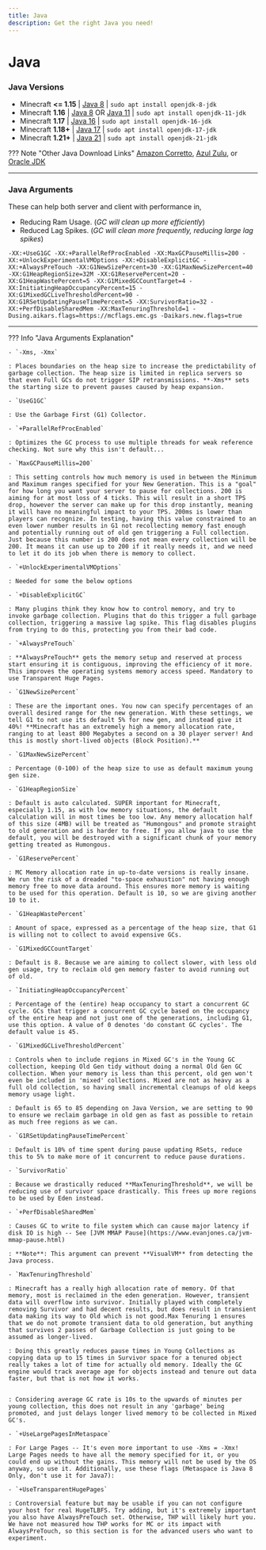 ```yaml
---
title: Java
description: Get the right Java you need!
---
```


# Java

### Java Versions

- Minecraft **<= 1.15** | [Java 8](https://adoptium.net/?variant=openjdk8&jvmVariant=hotspot) | `sudo apt install openjdk-8-jdk`
- Minecraft **1.16**  | [Java 8](https://adoptium.net/?variant=openjdk8&jvmVariant=hotspot) OR [Java 11](https://adoptium.net/?variant=openjdk11&jvmVariant=hotspot) | `sudo apt install openjdk-11-jdk`
- Minecraft **1.17** | [Java 16](https://adoptium.net/?variant=openjdk16&jvmVariant=hotspot) | `sudo apt install openjdk-16-jdk`
- Minecraft **1.18+** | [Java 17](https://adoptium.net/?variant=openjdk17&jvmVariant=hotspot) | `sudo apt install openjdk-17-jdk`
- Minecraft **1.21+** | [Java 21](https://adoptium.net/?variant=openjdk21&jvmVariant=hotspot) | `sudo apt install openjdk-21-jdk`

??? Note "Other Java Download Links"
    [Amazon Corretto](https://aws.amazon.com/corretto/), [Azul Zulu](https://www.azul.com/downloads/?package=jdk#zulu), or [Oracle JDK](https://www.oracle.com/java/technologies/downloads/archive/)

---

### Java Arguments

These can help both server and client with performance in,

- Reducing Ram Usage. (_GC will clean up more efficiently_)
- Reduced Lag Spikes. (_GC will clean more frequently, reducing large lag spikes_)

``` title="Java 8+ Arguments"
-XX:+UseG1GC -XX:+ParallelRefProcEnabled -XX:MaxGCPauseMillis=200 -XX:+UnlockExperimentalVMOptions -XX:+DisableExplicitGC -XX:+AlwaysPreTouch -XX:G1NewSizePercent=30 -XX:G1MaxNewSizePercent=40 -XX:G1HeapRegionSize=32M -XX:G1ReservePercent=20 -XX:G1HeapWastePercent=5 -XX:G1MixedGCCountTarget=4 -XX:InitiatingHeapOccupancyPercent=15 -XX:G1MixedGCLiveThresholdPercent=90 -XX:G1RSetUpdatingPauseTimePercent=5 -XX:SurvivorRatio=32 -XX:+PerfDisableSharedMem -XX:MaxTenuringThreshold=1 -Dusing.aikars.flags=https://mcflags.emc.gs -Daikars.new.flags=true
```

---

??? Info "Java Arguments Explanation"

    - `-Xms, -Xmx`

    : Places boundaries on the heap size to increase the predictability of garbage collection. The heap size is limited in replica servers so that even Full GCs do not trigger SIP retransmissions. **-Xms** sets the starting size to prevent pauses caused by heap expansion.

    - `UseG1GC`

    : Use the Garbage First (G1) Collector.

    - `+ParallelRefProcEnabled`

    : Optimizes the GC process to use multiple threads for weak reference checking. Not sure why this isn't default...

    - `MaxGCPauseMillis=200`

    : This setting controls how much memory is used in between the Minimum and Maximum ranges specified for your New Generation. This is a "goal" for how long you want your server to pause for collections. 200 is aiming for at most loss of 4 ticks. This will result in a short TPS drop, however the server can make up for this drop instantly, meaning it will have no meaningful impact to your TPS. 200ms is lower than players can recognize. In testing, having this value constrained to an even lower number results in G1 not recollecting memory fast enough and potentially running out of old gen triggering a Full collection. Just because this number is 200 does not mean every collection will be 200. It means it can use up to 200 if it really needs it, and we need to let it do its job when there is memory to collect.

    - `+UnlockExperimentalVMOptions`

    : Needed for some the below options

    - `+DisableExplicitGC`

    : Many plugins think they know how to control memory, and try to invoke garbage collection. Plugins that do this trigger a full garbage collection, triggering a massive lag spike. This flag disables plugins from trying to do this, protecting you from their bad code.

    - `+AlwaysPreTouch`

    : **AlwaysPreTouch** gets the memory setup and reserved at process start ensuring it is contiguous, improving the efficiency of it more. This improves the operating systems memory access speed. Mandatory to use Transparent Huge Pages.

    - `G1NewSizePercent`

    : These are the important ones. You now can specify percentages of an overall desired range for the new generation. With these settings, we tell G1 to not use its default 5% for new gen, and instead give it 40%! **Minecraft has an extremely high a memory allocation rate, ranging to at least 800 Megabytes a second on a 30 player server! And this is mostly short-lived objects (Block Position).**

    - `G1MaxNewSizePercent`

    : Percentage (0-100) of the heap size to use as default maximum young gen size.

    - `G1HeapRegionSize`

    : Default is auto calculated. SUPER important for Minecraft, especially 1.15, as with low memory situations, the default calculation will in most times be too low. Any memory allocation half of this size (4MB) will be treated as "Humongous" and promote straight to old generation and is harder to free. If you allow java to use the default, you will be destroyed with a significant chunk of your memory getting treated as Humongous.

    - `G1ReservePercent`

    : MC Memory allocation rate in up-to-date versions is really insane. We run the risk of a dreaded "to-space exhaustion" not having enough memory free to move data around. This ensures more memory is waiting to be used for this operation. Default is 10, so we are giving another 10 to it.

    - `G1HeapWastePercent`

    : Amount of space, expressed as a percentage of the heap size, that G1 is willing not to collect to avoid expensive GCs.

    - `G1MixedGCCountTarget`

    : Default is 8. Because we are aiming to collect slower, with less old gen usage, try to reclaim old gen memory faster to avoid running out of old.

    - `InitiatingHeapOccupancyPercent`

    : Percentage of the (entire) heap occupancy to start a concurrent GC cycle. GCs that trigger a concurrent GC cycle based on the occupancy of the entire heap and not just one of the generations, including G1, use this option. A value of 0 denotes 'do constant GC cycles'. The default value is 45.

    - `G1MixedGCLiveThresholdPercent`

    : Controls when to include regions in Mixed GC's in the Young GC collection, keeping Old Gen tidy without doing a normal Old Gen GC collection. When your memory is less than this percent, old gen won't even be included in 'mixed' collections. Mixed are not as heavy as a full old collection, so having small incremental cleanups of old keeps memory usage light.

    : Default is 65 to 85 depending on Java Version, we are setting to 90 to ensure we reclaim garbage in old gen as fast as possible to retain as much free regions as we can.

    - `G1RSetUpdatingPauseTimePercent`

    : Default is 10% of time spent during pause updating RSets, reduce this to 5% to make more of it concurrent to reduce pause durations.

    - `SurvivorRatio`

    : Because we drastically reduced **MaxTenuringThreshold**, we will be reducing use of survivor space drastically. This frees up more regions to be used by Eden instead.

    - `+PerfDisableSharedMem`

    : Causes GC to write to file system which can cause major latency if disk IO is high -- See [JVM MMAP Pause](https://www.evanjones.ca/jvm-mmap-pause.html)

    : **Note**: This argument can prevent **VisualVM** from detecting the Java process.

    - `MaxTenuringThreshold`

    : Minecraft has a really high allocation rate of memory. Of that memory, most is reclaimed in the eden generation. However, transient data will overflow into survivor. Initially played with completely removing Survivor and had decent results, but does result in transient data making its way to Old which is not good.Max Tenuring 1 ensures that we do not promote transient data to old generation, but anything that survives 2 passes of Garbage Collection is just going to be assumed as longer-lived.

    : Doing this greatly reduces pause times in Young Collections as copying data up to 15 times in Survivor space for a tenured object really takes a lot of time for actually old memory. Ideally the GC engine would track average age for objects instead and tenure out data faster, but that is not how it works.


    : Considering average GC rate is 10s to the upwards of minutes per young collection, this does not result in any 'garbage' being promoted, and just delays longer lived memory to be collected in Mixed GC's.

    - `+UseLargePagesInMetaspace`

    : For Large Pages -- It's even more important to use -Xms = -Xmx! Large Pages needs to have all the memory specified for it, or you could end up without the gains. This memory will not be used by the OS anyway, so use it. Additionally, use these flags (Metaspace is Java 8 Only, don't use it for Java7): 
    
    - `+UseTransparentHugePages`

    : Controversial feature but may be usable if you can not configure your host for real HugeTLBFS. Try adding, but it's extremely important you also have AlwaysPreTouch set. Otherwise, THP will likely hurt you. We have not measured how THP works for MC or its impact with AlwaysPreTouch, so this section is for the advanced users who want to experiment.